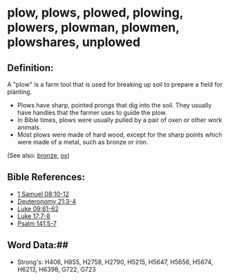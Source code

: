 # plow, plows, plowed, plowing, plowers, plowman, plowmen, plowshares, unplowed #

## Definition: ##

A "plow" is a farm tool that is used for breaking up soil to prepare a field for planting.

* Plows have sharp, pointed prongs that dig into the soil. They usually have handles that the farmer uses to guide the plow.
* In Bible times, plows were usually pulled by a pair of oxen or other work animals.
* Most plows were made of hard wood, except for the sharp points which were made of a metal, such as bronze or iron.
 

(See also: [bronze](bronze.md), [ox](..//ox.md))

## Bible References: ##

* [1 Samuel 08:10-12](rc://en/tn/help/1sa/08/10)
* [Deuteronomy 21:3-4](rc://en/tn/help/deu/21/03)
* [Luke 09:61-62](rc://en/tn/help/luk/09/61)
* [Luke 17:7-8](rc://en/tn/help/luk/17/07)
* [Psalm 141:5-7](rc://en/tn/help/psa/141/005)

## Word Data:##

* Strong's: H406, H855, H2758, H2790, H5215, H5647, H5656, H5674, H6213, H6398, G722, G723
